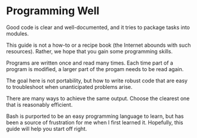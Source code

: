 # Programming Well

Good code is clear and well-documented, and it tries to package tasks into modules.

This guide is not a how-to or a recipe book (the Internet abounds with such resources). Rather, we hope that you gain some programming skills.

Programs are written once and read many times. Each time part of a program is modified, a larger part of the progam needs to be read again.

The goal here is not portability, but how to write robust code that are easy to troubleshoot when unanticipated problems arise.

There are many ways to achieve the same output. Choose the clearest one that is reasonably efficient.

Bash is purported to be an easy programming language to learn, but has been a source of frustration for me when I first learned it. Hopefully, this guide will help you start off right.

